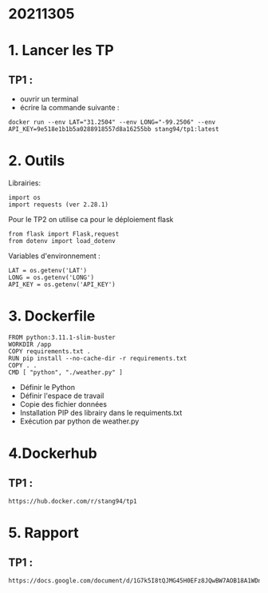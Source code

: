 # 20211305

# 1. Lancer les TP

## TP1 :
- ouvrir un terminal
- écrire la commande suivante :
```
docker run --env LAT="31.2504" --env LONG="-99.2506" --env API_KEY=9e518e1b1b5a0288918557d8a16255bb stang94/tp1:latest
```

# 2. Outils
Librairies:
```
import os
import requests (ver 2.28.1)
```

Pour le TP2 on utilise ca pour le déploiement flask
```
from flask import Flask,request
from dotenv import load_dotenv
```
Variables d'environnement :
```
LAT = os.getenv('LAT')
LONG = os.getenv('LONG')
API_KEY = os.getenv('API_KEY')
```

# 3. Dockerfile
```
FROM python:3.11.1-slim-buster
WORKDIR /app
COPY requirements.txt .
RUN pip install --no-cache-dir -r requirements.txt
COPY . .
CMD [ "python", "./weather.py" ]
```
- Définir le Python
- Définir l'espace de travail
- Copie des fichier données
- Installation PIP des librairy dans le requiments.txt
- Exécution par python de weather.py

# 4.Dockerhub
## TP1 :
```
https://hub.docker.com/r/stang94/tp1
```

# 5. Rapport
## TP1 :
```
https://docs.google.com/document/d/1G7k5I8tQJMG45H0EFz8JQwBW7AOB18A1WDniFVgOajM/edit#
```